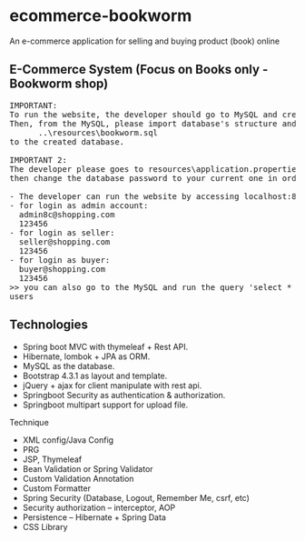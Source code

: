 # ecommerce-bookworm
An e-commerce application for selling and buying product (book) online

## E-Commerce System (Focus on Books only - Bookworm shop)
<pre>
IMPORTANT: 
To run the website, the developer should go to MySQL and create a schema (database),
Then, from the MySQL, please import database's structure and data from the following folder
      ..\resources\bookworm.sql
to the created database.

IMPORTANT 2: 
The developer please goes to resources\application.properties
then change the database password to your current one in order to use it.

- The developer can run the website by accessing localhost:8080
- for login as admin account:
  admin8c@shopping.com
  123456
- for login as seller:
  seller@shopping.com
  123456
- for login as buyer:
  buyer@shopping.com
  123456
>> you can also go to the MySQL and run the query 'select * from `user`' to see the full list of
users
</pre>

## Technologies

<ul>
    <li>Spring boot MVC with thymeleaf + Rest API.</li>
    <li>Hibernate, lombok + JPA as ORM.</li>
    <li>MySQL as the database.</li>
    <li>Bootstrap 4.3.1 as layout and template.</li>
    <li>jQuery + ajax for client manipulate with rest api.</li>
    <li>Springboot Security as authentication & authorization.</li>
    <li>Springboot multipart support for upload file.</li>
</ul>

Technique
<ul>
    <li>XML config/Java Config</li>
    <li>PRG</li>
    <li>JSP, Thymeleaf</li>
    <li>Bean Validation or Spring Validator</li>
    <li>Custom Validation Annotation</li>
    <li>Custom Formatter</li>
    <li>Spring Security (Database, Logout, Remember Me, csrf, etc)</li>
    <li>Security authorization – interceptor, AOP</li>
    <li>Persistence – Hibernate + Spring Data</li>
    <li>CSS Library</li> 
</ul>


